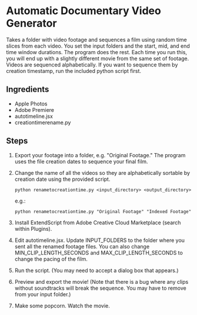 Automatic Documentary Video Generator
=====================================

Takes a folder with video footage and sequences a film using random time 
slices from each video. You set the input folders and the start, mid, 
and end time window durations. The program does the rest. Each time you run 
this, you will end up with a slightly different movie from the same set of 
footage. Videos are sequenced alphabetically. If you want to sequence 
them by creation timestamp, run the included python script first.

Ingredients
-----------

- Apple Photos
- Adobe Premiere
- autotimeline.jsx
- creationtimerename.py

Steps
-----

1) Export your footage into a folder, e.g. "Original Footage." The 
   program uses the file creation dates to sequence your final film.

2) Change the name of all the videos so they are alphabetically sortable
   by creation date using the provided script.
   
   ```
   python renametocreationtime.py <input_directory> <output_directory>
   ```
   e.g.: 
   ```
   python renametocreationtime.py "Original Footage" "Indexed Footage"
   ```

3) Install ExtendScript from Adobe Creative Cloud Marketplace (search 
   within Plugins).

4) Edit autotimeline.jsx. Update INPUT_FOLDERS to the folder where you 
   sent all the renamed footage files. You can also change 
   MIN_CLIP_LENGTH_SECONDS and MAX_CLIP_LENGTH_SECONDS to change the 
   pacing of the film.

5) Run the script. (You may need to accept a dialog box that appears.)

6) Preview and export the movie! (Note that there is a bug where any clips
   without soundtracks will break the sequence. You may have to remove 
   from your input folder.)

7) Make some popcorn. Watch the movie.
